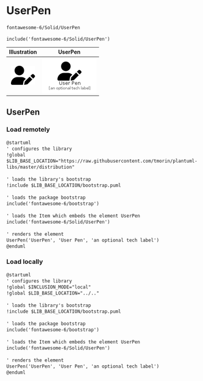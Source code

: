 # UserPen


```text
fontawesome-6/Solid/UserPen
```

```text
include('fontawesome-6/Solid/UserPen')
```



| Illustration | UserPen |
| :---: | :---: |
| ![illustration for Illustration](../../fontawesome-6/Solid/UserPen.png) | ![illustration for UserPen](../../fontawesome-6/Solid/UserPen.Local.png) |




## UserPen

### Load remotely
```plantuml
@startuml
' configures the library
!global $LIB_BASE_LOCATION="https://raw.githubusercontent.com/tmorin/plantuml-libs/master/distribution"

' loads the library's bootstrap
!include $LIB_BASE_LOCATION/bootstrap.puml

' loads the package bootstrap
include('fontawesome-6/bootstrap')

' loads the Item which embeds the element UserPen
include('fontawesome-6/Solid/UserPen')

' renders the element
UserPen('UserPen', 'User Pen', 'an optional tech label')
@enduml
```

### Load locally
```plantuml
@startuml
' configures the library
!global $INCLUSION_MODE="local"
!global $LIB_BASE_LOCATION="../.."

' loads the library's bootstrap
!include $LIB_BASE_LOCATION/bootstrap.puml

' loads the package bootstrap
include('fontawesome-6/bootstrap')

' loads the Item which embeds the element UserPen
include('fontawesome-6/Solid/UserPen')

' renders the element
UserPen('UserPen', 'User Pen', 'an optional tech label')
@enduml
```


